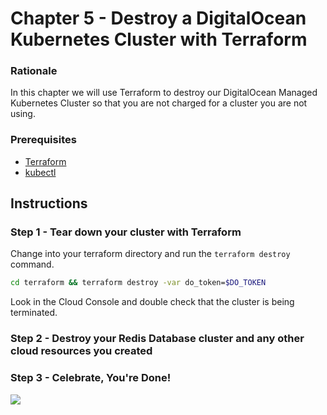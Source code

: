 # Chapter 5 - Destroy a DigitalOcean Kubernetes Cluster with Terraform

### Rationale

In this chapter we will use Terraform to destroy our DigitalOcean Managed Kubernetes Cluster so that you are not charged for a cluster you are not using. 

### Prerequisites
- [Terraform](https://learn.hashicorp.com/tutorials/terraform/install-cli#install-terraform) 
- [kubectl](https://kubernetes.io/docs/tasks/tools/)

## Instructions 

### Step 1 - Tear down your cluster with Terraform 

Change into your terraform directory and run the `terraform destroy` command. 

```sh
cd terraform && terraform destroy -var do_token=$DO_TOKEN 
``` 

Look in the Cloud Console and double check that the cluster is being terminated. 

### Step 2 - Destroy your Redis Database cluster and any other cloud resources you created 

### Step 3 - Celebrate, You're Done! 

![](https://media.giphy.com/media/TgI82cyv2haUubdAzK/giphy.gif)



